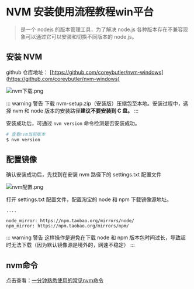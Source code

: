 # NVM 安装使用流程教程win平台

> 是一个 nodejs 的版本管理工具，为了解决 node.js 各种版本存在不兼容现象可以通过它可以安装和切换不同版本的 node.js。

## 安装 NVM

github 仓库地址： [https://github.com/coreybutler/nvm-windows](https://github.com/coreybutler/nvm-windows)

![nvm下载.png](https://raw.githubusercontent.com/EmptyG2018/blog/master/docs/public/tutorial/nvm-install_screenshot1.png)

::: warning 警告
下载 nvm-setup.zip（安装版）压缩包至本地。安装过程中，选择 nvm 和 node 版本的安装路径**建议不要安装到 C 盘。**
:::

安装成功后，可通过 `nvm version` 命令检测是否安装成功。

```bash
# 查看nvm当前版本
$ nvm version
```

## 配置镜像

确认安装成功后，先找到在安装 nvm 路径下的 settings.txt 配置文件

![nvm配置.png](https://raw.githubusercontent.com/EmptyG2018/blog/master/docs/public/tutorial/nvm-install_screenshot2.png)

打开 settings.txt 配置文件，配置淘宝的 node 和 npm 下载镜像源地址。

```
....

node_mirror: https://npm.taobao.org/mirrors/node/
npm_mirror: https://npm.taobao.org/mirrors/npm/
```

::: warning 警告
这样操作是避免在下载 node 和 npm 版本包时间过长，导致超时无法下载（因为默认镜像源是境外的，网速不稳定）
:::

## nvm命令
点击查看：[一分钟熟悉使用的常见nvm命令](/command/util/nvm.md)